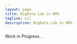 ```yaml
---
layout: page
title: BigData Lab in KMU
tagline: nil
description: BigData Lab in KMU
---
```

Work in Progress. . 
